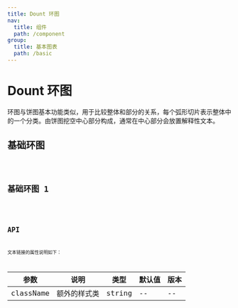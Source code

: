 ```yaml
---
title: Dount 环图
nav:
  title: 组件
  path: /component
group:
  title: 基本图表
  path: /basic
---
```


# Dount 环图

环图与饼图基本功能类似，用于比较整体和部分的关系，每个弧形切片表示整体中的一个分类。由饼图挖空中心部分构成，通常在中心部分会放置解释性文本。

## 基础环图

<code src="./demo/simple.tsx" />

## 基础环图 1

<code src="./demo/simple-01.tsx" />

## API

文本链接的属性说明如下：

| 参数      | 说明         | 类型   | 默认值 | 版本 |
| --------- | ------------ | ------ | ------ | ---- |
| className | 额外的样式类 | string | --     | --   |
